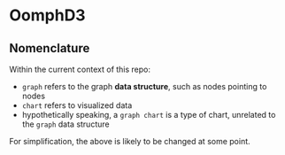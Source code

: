 # OomphD3

## Nomenclature

Within the current context of this repo:

* `graph` refers to the graph **data structure**, such as nodes pointing to nodes
* `chart` refers to visualized data
* hypothetically speaking, a `graph chart` is a type of chart, unrelated to the `graph` data structure

For simplification, the above is likely to be changed at some point.